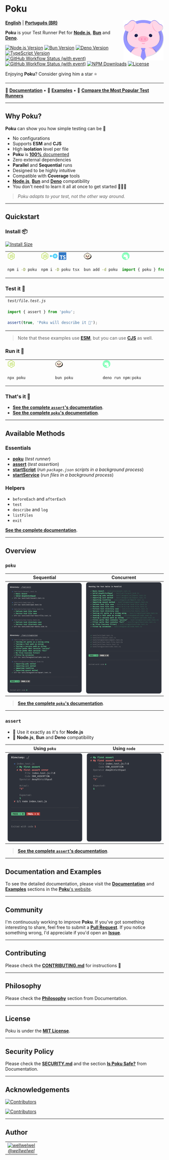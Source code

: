 [node-version-url]: https://github.com/nodejs/node
[node-version-image]: https://img.shields.io/badge/Node.js->=6.0.0-badc58
[bun-version-url]: https://github.com/oven-sh/bun
[bun-version-image]: https://img.shields.io/badge/Bun->=0.5.3-f471b5
[deno-version-url]: https://github.com/denoland/deno
[deno-version-image]: https://img.shields.io/badge/Deno->=1.30.0-70ffaf
[typescript-url]: https://github.com/microsoft/TypeScript
[typescript-version-image]: https://img.shields.io/badge/TypeScript->=5.0.2-3077c6
[ci-url]: https://github.com/wellwelwel/poku/actions/workflows/ci.yml?query=branch%3Amain
[ci-image]: https://img.shields.io/github/actions/workflow/status/wellwelwel/poku/ci.yml?event=push&style=flat&label=CI&branch=main
[ql-url]: https://github.com/wellwelwel/poku/actions/workflows/codeql.yml?query=branch%3Amain
[ql-image]: https://img.shields.io/github/actions/workflow/status/wellwelwel/poku/ci-codeql.yml?event=push&style=flat&label=Code%20QL&branch=main
[license-url]: https://github.com/wellwelwel/poku/blob/main/LICENSE
[license-image]: https://img.shields.io/npm/l/poku.svg?maxAge=2592000&color=9c88ff&label=License
[downloads-image]: https://img.shields.io/npm/dt/poku.svg?&color=FFC312&label=Downloads
[downloads-url]: https://npmjs.org/package/poku

# Poku

<img align="right" width="128" height="128" alt="Logo" src="https://raw.githubusercontent.com/wellwelwel/poku/main/.github/assets/readme/poku.svg">

[**English**](https://poku.io/docs) | [**Português (BR)**](https://poku.io/pt-BR/docs)

**Poku** is your Test Runner Pet for [**Node.js**][node-version-url], [**Bun**][bun-version-url] and [**Deno**][deno-version-url].

[![Node.js Version][node-version-image]][node-version-url]
[![Bun Version][bun-version-image]][bun-version-url]
[![Deno Version][deno-version-image]][deno-version-url]
[![TypeScript Version][typescript-version-image]][typescript-url]
[![GitHub Workflow Status (with event)][ci-image]][ci-url]
[![GitHub Workflow Status (with event)][ql-image]][ql-url]
[![NPM Downloads][downloads-image]][downloads-url]
[![License][license-image]][license-url]

<!-- ![Codecov](https://img.shields.io/codecov/c/github/wellwelwel/poku?label=Coverage) -->

Enjoying **Poku**? Consider giving him a star ⭐️

---

🐷 [**Documentation**](https://poku.io) • 🧪 [**Examples**](https://poku.io/docs/category/examples) • 🔬 [**Compare the Most Popular Test Runners**](https://poku.io/docs/comparing)

---

## Why Poku?

**Poku** can show you how simple testing can be 🌱

- No configurations
- Supports **ESM** and **CJS**
- High **isolation** level per file
- **Poku** is [**100%** documented](https://poku.io/docs)
- Zero external dependencies
- **Parallel** and **Sequential** runs
- Designed to be highly intuitive
- Compatible with **Coverage** tools
- [**Node.js**][node-version-url], [**Bun**][bun-version-url] and [**Deno**][deno-version-url] compatibility
- You don't need to learn it all at once to get started 🧑🏻‍🎓

> _Poku adapts to your test, not the other way around._

---

## Quickstart

### Install 📦

[![Install Size](https://packagephobia.com/badge?p=poku)](https://packagephobia.com/result?p=poku)

<table>
<tr>
<td><img src="https://raw.githubusercontent.com/wellwelwel/poku/main/.github/assets/readme/node-js.svg" width="24" /></td>
<td><img src="https://raw.githubusercontent.com/wellwelwel/poku/main/.github/assets/readme/node-js.svg" width="24" /> <img src="https://raw.githubusercontent.com/wellwelwel/poku/main/.github/assets/readme/plus.svg" width="24" /> <img src="https://raw.githubusercontent.com/wellwelwel/poku/main/.github/assets/readme/typescript.svg" width="24" /></td>
<td><img src="https://raw.githubusercontent.com/wellwelwel/poku/main/.github/assets/readme/bun.svg" width="24" /></td>
<td><img src="https://raw.githubusercontent.com/wellwelwel/poku/main/.github/assets/readme/deno.svg" width="24" /></td>
</tr>
<tr>
<td width="400">

```bash
npm i -D poku
```

</td>
<td width="400">

```bash
npm i -D poku tsx
```

</td>
<td width="400">

```bash
bun add -d poku
```

</td>
<td width="400">

```ts
import { poku } from 'npm:poku';
```

</td>
</tr>
</table>

### Test it 🔬

<table>
<tr>
<td>
<em><code>test/file.test.js</code></em>
</td>
</tr>
<tr>
<td width="1200">

```ts
import { assert } from 'poku';

assert(true, 'Poku will describe it 🐷');
```

</td>
</tr>
</table>

> Note that these examples use [**ESM**](https://poku.io/docs/examples/cjs-esm), but you can use [**CJS**](https://poku.io/docs/examples/cjs-esm) as well.

### Run it 🚀

<table>
<tr>
<td><img src="https://raw.githubusercontent.com/wellwelwel/poku/main/.github/assets/readme/node-js.svg" width="24" /></td>
<td><img src="https://raw.githubusercontent.com/wellwelwel/poku/main/.github/assets/readme/bun.svg" width="24" /></td>
<td><img src="https://raw.githubusercontent.com/wellwelwel/poku/main/.github/assets/readme/deno.svg" width="24" /></td>
</tr>
<tr>
<td width="400">

```bash
npx poku
```

</td>
<td width="400">

```bash
bun poku
```

</td>
<td width="400">

```bash
deno run npm:poku
```

</td>
</tr>
</table>

### That's it 🎉

- [**See the complete `assert`'s documentation**](https://poku.io/docs/documentation/assert).
- [**See the complete `poku`'s documentation**](https://poku.io/docs/category/poku).

---

## Available Methods

### Essentials

- [**poku**](https://poku.io/docs/category/poku) (_test runner_)
- [**assert**](https://poku.io/docs/documentation/assert) (_test assertion_)
- [**startScript**](https://poku.io/docs/documentation/startScript) (_run `package.json` scripts in a background process_)
- [**startService**](https://poku.io/docs/documentation/startService) (_run files in a background process_)

### Helpers

- `beforeEach` and `afterEach`
- `test`
- `describe` and `log`
- `listFiles`
- `exit`

[**See the complete documentation**](https://poku.io/docs).

---

## Overview

### `poku`

| Sequential                                                                                                | Concurrent                                                                                              |
| --------------------------------------------------------------------------------------------------------- | ------------------------------------------------------------------------------------------------------- |
| <img src="https://raw.githubusercontent.com/wellwelwel/poku/main/.github/assets/readme/sequential.png" /> | <img src="https://raw.githubusercontent.com/wellwelwel/poku/main/.github/assets/readme/parallel.png" /> |

> [**See the complete `poku`'s documentation**](https://poku.io/docs/category/poku).

---

### `assert`

- 💚 Use it exactly as it's for **Node.js**
- 🐷 **Node.js**, **Bun** and **Deno** compatibility

| Using `poku`                                                                                               | Using `node`                                                                                               |
| ---------------------------------------------------------------------------------------------------------- | ---------------------------------------------------------------------------------------------------------- |
| <img src="https://raw.githubusercontent.com/wellwelwel/poku/main/.github/assets/readme/assert-poku.png" /> | <img src="https://raw.githubusercontent.com/wellwelwel/poku/main/.github/assets/readme/assert-node.png" /> |

> [**See the complete `assert`'s documentation**](https://poku.io/docs/documentation/assert).

---

## Documentation and Examples

To see the detailed documentation, please visit the [**Documentation**](https://poku.io/docs/category/documentation) and [**Examples**](https://poku.io/docs/category/examples) sections in the [**Poku**'s website](https://poku.io).

---

## Community

I'm continuously working to improve **Poku**. If you've got something interesting to share, feel free to submit a [**Pull Request**](https://github.com/wellwelwel/poku/compare). If you notice something wrong, I'd appreciate if you'd open an [**Issue**](https://github.com/wellwelwel/poku/issues/new).

---

## Contributing

Please check the [**CONTRIBUTING.md**](./CONTRIBUTING.md) for instructions 🚀

---

## Philosophy

Please check the [**Philosophy**](https://poku.io/docs/philosophy) section from Documentation.

---

## License

Poku is under the [**MIT License**](./LICENSE).

---

## Security Policy

Please check the [**SECURITY.md**](./SECURITY.md) and the section [**Is Poku Safe?**](https://poku.io/docs/security) from Documentation.

---

## Acknowledgements

[![Contributors](https://img.shields.io/github/contributors/wellwelwel/poku)](https://github.com/wellwelwel/poku/graphs/contributors)

[![Contributors](https://opencollective.com/poku/contributors.svg?width=890&button=false)](https://github.com/wellwelwel/poku/graphs/contributors)

---

## Author

<a href="https://github.com/wellwelwel">
<table>
  <tr>
    <td align="center">
        <img src="https://avatars.githubusercontent.com/u/46850407" alt="wellwelwel" width=96><br>
        <em>@wellwelwel</em>
    </td>
  </tr>
</table>
</a>

